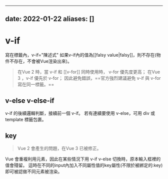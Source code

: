 
---
date: 2022-01-22
aliases: []
---
# v-if
寫在標籤內，v-if="陳述式"
如果v-if內的值為[[falsy value|falsy]]，則不存在(物件不存在，不會被Vue渲染出來)。

> 在Vue 2 時，當 v-if 和 [[v-for]] 同時使用時， v-for 優先度更高；
> 在Vue 3 ，v-if 優先於 v-for；
> 因此避免錯誤，==官方強烈建議避免 v-if 與 v-for 寫在同一標籤。==

## v-else v-else-if
v-if 的後續邏輯判斷，接續前一個 v-if。
若有連續要使用 v-else，可用 div 或 template 標籤包裹。

## key
> Vue 2 會產生的問題，在Vue 3 已被修正。

Vue 會重複利用元素，因此在某些情況下用 v-if v-else 切換時，原本輸入框裡的值會殘留。
這時在不同的input內加入不同屬性值的key屬性(不限於被綁定的:key)即可被認做不同元素被渲染。